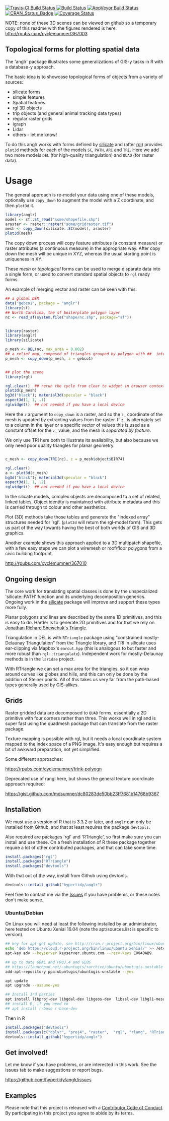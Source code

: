 
[![Travis-CI Build Status](http://badges.herokuapp.com/travis/hypertidy/anglr?branch=master&env=BUILD_NAME=trusty_release&label=linux)](https://travis-ci.org/hypertidy/anglr) [![Build Status](http://badges.herokuapp.com/travis/hypertidy/anglr?branch=master&env=BUILD_NAME=osx_release&label=osx)](https://travis-ci.org/hypertidy/anglr) [![AppVeyor Build Status](https://ci.appveyor.com/api/projects/status/github/hypertidy/anglr?branch=master&svg=true)](https://ci.appveyor.com/project/mdsumner/anglr) [![CRAN\_Status\_Badge](http://www.r-pkg.org/badges/version/anglr)](https://cran.r-project.org/package=anglr) [![Coverage Status](https://img.shields.io/codecov/c/github/hypertidy/anglr/master.svg)](https://codecov.io/github/hypertidy/anglr?branch=master)

<!-- README.md is generated from README.Rmd. Please edit that file -->
NOTE: none of these 3D scenes can be viewed on github so a temporary copy of this readme with the figures rendered is here: <http://rpubs.com/cyclemumner/367003>

Topological forms for plotting spatial data
-------------------------------------------

The 'anglr' package illustrates some generalizations of GIS-y tasks in R with a database-y approach.

The basic idea is to showcase topological forms of objects from a variety of sources:

-   silicate forms
-   simple features
-   Spatial features
-   rgl 3D objects
-   trip objects (and general animal tracking data types)
-   regular raster grids
-   igraph
-   Lidar
-   others - let me know!

To do this anglr works with forms defined by [silicate](https://github.com/hypertidy/silicate) and (after [rgl](https://cran.r-project.org/package=rgl)) provides `plot3d` methods for each of the models `SC`, `PATH`, `ARC` and `TRI`. Here we add two more models `DEL` (for high-quality triangulation) and `QUAD` (for raster data).

Usage
=====

The general approach is re-model your data using one of these models, optionally use `copy_down` to augment the model with a Z coordinate, and then `plot3d` it.

``` r
library(anglr)
model <- sf::st_read("some/shapefile.shp")
araster <- raster::raster("some/gridraster.tif")
mesh <- copy_down(silicate::SC(model), araster)
plot3d(mesh)
```

The copy down process will copy feature attributes (a constant measure) or raster attributes (a continuous measure) in the appropriate way. After copy down the mesh will be unique in XYZ, whereas the usual starting point is uniqueness in XY.

These *mesh* or *topological* forms can be used to merge disparate data into a single form, or used to convert standard spatial objects to `rgl` ready forms.

An example of merging vector and raster can be seen with this.

``` r
## a global DEM
data("gebco1", package = "anglr")
library(sf)
## North Carolina, the sf boilerplate polygon layer
nc <- read_sf(system.file("shape/nc.shp", package="sf"))


library(raster)
library(anglr) 
library(silicate)

p_mesh <- DEL(nc, max_area = 0.002)
## a relief map, composed of triangles grouped by polygon with ##  interpolated raster elevation 
p_mesh <- copy_down(p_mesh, z = gebco1)


## plot the scene
library(rgl)

rgl.clear()  ## rerun the cycle from clear to widget in browser contexts 
plot3d(p_mesh) 
bg3d("black"); material3d(specular = "black")
aspect3d(1, 1, .1)
rglwidget()  ## not needed if you have a local device
```

Here the `z` argument to `copy_down` is a raster, and so the `z_` coordinate of the mesh is updated by extracting values from the raster. If `z_` is alternately set to a column in the layer or a specific vector of values this is used as a constant offset for the `z_` value, and the mesh is *separated by feature*.

We only use TRI here both to illustrate its availability, but also because we only need poor quality triangles for planar geometry.

``` r

c_mesh <- copy_down(TRI(nc), z = p_mesh$object$BIR74)

rgl.clear()
a <- plot3d(c_mesh) 
bg3d("black"); material3d(specular = "black")
aspect3d(1, 1, .2)
rglwidget()  ## not needed if you have a local device
```

In the silicate models, complex objects are decomposed to a set of related, linked tables. Object identity is maintained with attribute metadata and this is carried through to colour and other aesthetics.

Plot (3D) methods take those tables and generate the "indexed array" structures needed for 'rgl'. (`plot3d` will return the rgl-model form). This gets us part of the way towards having the best of both worlds of GIS and 3D graphics.

Another example shows this approach applied to a 3D multipatch shapefile, with a few easy steps we can plot a wiremesh or roof/floor polygons from a civic building footprint.

<http://rpubs.com/cyclemumner/367010>

Ongoing design
--------------

The core work for translating spatial classes is done by the unspecialized 'silicate::PATH' function and its underlying decomposition generics. Ongoing work in the [silicate](https://github.com/hypertidy/silicate) package will improve and support these types more fully.

Planar polygons and lines are described by the same 1D primitives, and this is easy to do. Harder is to generate 2D primitives and for that we rely on [Jonathan Richard Shewchuk's Triangle](https://www.cs.cmu.edu/~quake/triangle.html).

Triangulation in DEL is with `RTriangle` package using "constrained mostly-Delaunay Triangulation" from the Triangle library, and TRI in silicate uses ear-clipping via Mapbox's `earcut.hpp` (this is analogous to but faster and more robust than `rgl::triangulate`). Independent work for mostly-Delaunay methods is in the `laridae` project.

With RTriangle we can set a max area for the triangles, so it can wrap around curves like globes and hills, and this can only be done by the addition of Steiner points. All of this takes us very far from the path-based types generally used by GIS-alikes.

Grids
-----

Raster gridded data are decomposed to `QUAD` forms, essentially a 2D primitive with four corners rather than three. This works well in rgl and is super fast using the quadmesh package that can translate from the raster package.

Texture mapping is possible with rgl, but it needs a local coordinate system mapped to the index space of a PNG image. It's easy enough but requires a bit of awkward preparation, not yet simplified.

Some different approaches:

<https://rpubs.com/cyclemumner/frink-polyogn>

Deprecated use of rangl here, but shows the general texture coordinate approach required:

<https://gist.github.com/mdsumner/dc80283de50bb23ff7681b14768b9367>

Installation
------------

We must use a version of R that is 3.3.2 or later, and `anglr` can only be installed from Github, and that at least requires the package `devtools`.

Also required are packages 'rgl' and 'RTriangle', so first make sure you can install and use these. On a fresh installation of R these package together require a lot of other contributed packages, and that can take some time.

``` r
install.packages("rgl")
install.packages("RTriangle")
install.packages("devtools")
```

With that out of the way, install from Github using devtools.

``` r
devtools::install_github("hypertidy/anglr")
```

Feel free to contact me via the [Issues](https://github.com/hypertidy/anglr/issues/) if you have problems, or these notes don't make sense.

### Ubuntu/Debian

On Linux you will need at least the following installed by an administrator, here tested on Ubuntu Xenial 16.04 (note the apt/sources.list is specific to version).

``` bash
## key for apt-get update, see http://cran.r-project.org/bin/linux/ubuntu/README
echo 'deb https://cloud.r-project.org/bin/linux/ubuntu xenial/' >> /etc/apt/sources.list
apt-key adv --keyserver keyserver.ubuntu.com --recv-keys E084DAB9

## up to date GDAL and PROJ.4 and GEOS
## https://launchpad.net/~ubuntugis/+archive/ubuntu/ubuntugis-unstable
add-apt-repository ppa:ubuntugis/ubuntugis-unstable --yes

apt update 
apt upgrade --assume-yes

## Install 3rd parties
apt install libproj-dev libgdal-dev libgeos-dev  libssl-dev libgl1-mesa-dev libglu1-mesa-dev libudunits2-dev
## install R, if you need to
## apt install r-base r-base-dev 
```

Then in R

``` r
install.packages("devtools")
install.packages(c("dplyr", "proj4", "raster",  "rgl", "rlang", "RTriangle", "spbabel", "tibble", "viridis"))
devtools::install_github("hypertidy/anglr")
```

Get involved!
-------------

Let me know if you have problems, or are interested in this work. See the issues tab to make suggestions or report bugs.

<https://github.com/hypertidy/anglr/issues>

Examples
--------

Please note that this project is released with a [Contributor Code of Conduct](CONDUCT.md). By participating in this project you agree to abide by its terms.
